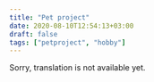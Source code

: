 ```yaml
---
title: "Pet project"
date: 2020-08-10T12:54:13+03:00
draft: false
tags: ["petproject", "hobby"]
---
```


​​Sorry, translation is not available yet.
